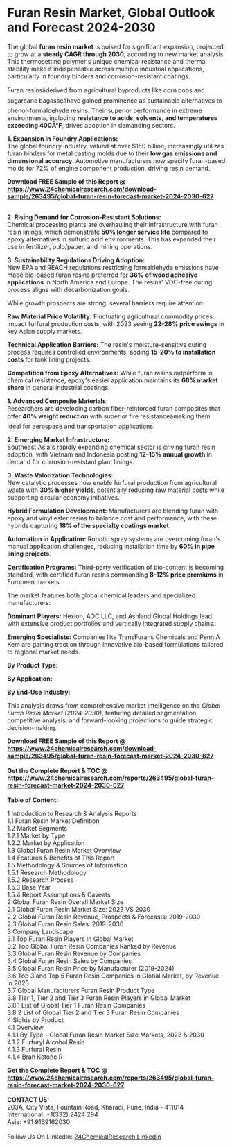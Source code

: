 <h1>Furan Resin Market, Global Outlook and Forecast 2024-2030</h1><p>The global <strong>furan resin market</strong> is poised for significant expansion, projected to grow at a <strong>steady CAGR through 2030</strong>, according to new market analysis. This thermosetting polymer's unique chemical resistance and thermal stability make it indispensable across multiple industrial applications, particularly in foundry binders and corrosion-resistant coatings.</p><p>Furan resinsâderived from agricultural byproducts like corn cobs and sugarcane bagasseâhave gained prominence as sustainable alternatives to phenol-formaldehyde resins. Their superior performance in extreme environments, including <strong>resistance to acids, solvents, and temperatures exceeding 400Â°F</strong>, drives adoption in demanding sectors.</p><p><strong>1. Expansion in Foundry Applications:</strong><br>
The global foundry industry, valued at over $150 billion, increasingly utilizes furan binders for metal casting molds due to their <strong>low gas emissions and dimensional accuracy</strong>. Automotive manufacturers now specify furan-based molds for 72% of engine component production, driving resin demand.</p><div><b>Download FREE Sample of this Report @ 
            <a href="https://www.24chemicalresearch.com/download-sample/263495/global-furan-resin-forecast-market-2024-2030-627">
            https://www.24chemicalresearch.com/download-sample/263495/global-furan-resin-forecast-market-2024-2030-627</a></b></div><br><p><strong>2. Rising Demand for Corrosion-Resistant Solutions:</strong><br>
Chemical processing plants are overhauling their infrastructure with furan resin linings, which demonstrate <strong>50% longer service life</strong> compared to epoxy alternatives in sulfuric acid environments. This has expanded their use in fertilizer, pulp/paper, and mining operations.</p><p><strong>3. Sustainability Regulations Driving Adoption:</strong><br>  
New EPA and REACH regulations restricting formaldehyde emissions have made bio-based furan resins preferred for <strong>36% of wood adhesive applications</strong> in North America and Europe. The resins' VOC-free curing process aligns with decarbonization goals.</p><p>While growth prospects are strong, several barriers require attention:</p><p><strong>Raw Material Price Volatility:</strong> Fluctuating agricultural commodity prices impact furfural production costs, with 2023 seeing <strong>22-28% price swings</strong> in key Asian supply markets.</p><p><strong>Technical Application Barriers:</strong> The resin's moisture-sensitive curing process requires controlled environments, adding <strong>15-20% to installation costs</strong> for tank lining projects.</p><p><strong>Competition from Epoxy Alternatives:</strong> While furan resins outperform in chemical resistance, epoxy's easier application maintains its <strong>68% market share</strong> in general industrial coatings.</p><p><strong>1. Advanced Composite Materials:</strong><br>
Researchers are developing carbon fiber-reinforced furan composites that offer <strong>40% weight reduction</strong> with superior fire resistanceâmaking them ideal for aerospace and transportation applications.</p><p><strong>2. Emerging Market Infrastructure:</strong><br>
Southeast Asia's rapidly expanding chemical sector is driving furan resin adoption, with Vietnam and Indonesia posting <strong>12-15% annual growth</strong> in demand for corrosion-resistant plant linings.</p><p><strong>3. Waste Valorization Technologies:</strong><br>
New catalytic processes now enable furfural production from agricultural waste with <strong>30% higher yields</strong>, potentially reducing raw material costs while supporting circular economy initiatives.</p><p><strong>Hybrid Formulation Development:</strong> Manufacturers are blending furan with epoxy and vinyl ester resins to balance cost and performance, with these hybrids capturing <strong>18% of the specialty coatings market</strong>.</p><p><strong>Automation in Application:</strong> Robotic spray systems are overcoming furan's manual application challenges, reducing installation time by <strong>60% in pipe lining projects</strong>.</p><p><strong>Certification Programs:</strong> Third-party verification of bio-content is becoming standard, with certified furan resins commanding <strong>8-12% price premiums</strong> in European markets.</p><p>The market features both global chemical leaders and specialized manufacturers:</p><p><strong>Dominant Players:</strong> Hexion, AOC LLC, and Ashland Global Holdings lead with extensive product portfolios and vertically integrated supply chains.</p><p><strong>Emerging Specialists:</strong> Companies like TransFurans Chemicals and Penn A Kem are gaining traction through innovative bio-based formulations tailored to regional market needs.</p><p><strong>By Product Type:</strong></p><p><strong>By Application:</strong></p><p><strong>By End-Use Industry:</strong></p><p>This analysis draws from comprehensive market intelligence on the <em>Global Furan Resin Market (2024-2030)</em>, featuring detailed segmentation, competitive analysis, and forward-looking projections to guide strategic decision-making.</p><div><b>Download FREE Sample of this Report @ 
            <a href="https://www.24chemicalresearch.com/download-sample/263495/global-furan-resin-forecast-market-2024-2030-627">
            https://www.24chemicalresearch.com/download-sample/263495/global-furan-resin-forecast-market-2024-2030-627</a></b></div><br><div><b>Get the Complete Report & TOC @ 
            <a href="https://www.24chemicalresearch.com/reports/263495/global-furan-resin-forecast-market-2024-2030-627">
            https://www.24chemicalresearch.com/reports/263495/global-furan-resin-forecast-market-2024-2030-627</a></b></div><br>
            <b>Table of Content:</b><p>1 Introduction to Research & Analysis Reports<br />
    1.1 Furan Resin Market Definition<br />
    1.2 Market Segments<br />
        1.2.1 Market by Type<br />
        1.2.2 Market by Application<br />
    1.3 Global Furan Resin Market Overview<br />
    1.4 Features & Benefits of This Report<br />
    1.5 Methodology & Sources of Information<br />
        1.5.1 Research Methodology<br />
        1.5.2 Research Process<br />
        1.5.3 Base Year<br />
        1.5.4 Report Assumptions & Caveats<br />
2 Global Furan Resin Overall Market Size<br />
    2.1 Global Furan Resin Market Size: 2023 VS 2030<br />
    2.2 Global Furan Resin Revenue, Prospects & Forecasts: 2019-2030<br />
    2.3 Global Furan Resin Sales: 2019-2030<br />
3 Company Landscape<br />
    3.1 Top Furan Resin Players in Global Market<br />
    3.2 Top Global Furan Resin Companies Ranked by Revenue<br />
    3.3 Global Furan Resin Revenue by Companies<br />
    3.4 Global Furan Resin Sales by Companies<br />
    3.5 Global Furan Resin Price by Manufacturer (2019-2024)<br />
    3.6 Top 3 and Top 5 Furan Resin Companies in Global Market, by Revenue in 2023<br />
    3.7 Global Manufacturers Furan Resin Product Type<br />
    3.8 Tier 1, Tier 2 and Tier 3 Furan Resin Players in Global Market<br />
        3.8.1 List of Global Tier 1 Furan Resin Companies<br />
        3.8.2 List of Global Tier 2 and Tier 3 Furan Resin Companies<br />
4 Sights by Product<br />
    4.1 Overview<br />
        4.1.1 By Type - Global Furan Resin Market Size Markets, 2023 & 2030<br />
        4.1.2 Furfuryl Alcohol Resin<br />
        4.1.3 Furfural Resin<br />
        4.1.4 Bran Ketone R</p><div><b>Get the Complete Report & TOC @ 
            <a href="https://www.24chemicalresearch.com/reports/263495/global-furan-resin-forecast-market-2024-2030-627">
            https://www.24chemicalresearch.com/reports/263495/global-furan-resin-forecast-market-2024-2030-627</a></b></div><br><b>CONTACT US:</b><br>
            203A, City Vista, Fountain Road, Kharadi, Pune, India - 411014<br>
            International: +1(332) 2424 294<br>
            Asia: +91 9169162030 <br><br>
            Follow Us On LinkedIn: <a href="https://www.linkedin.com/company/24chemicalresearch/">24ChemicalResearch LinkedIn</a>